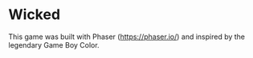 # Wicked
This game was built with Phaser (https://phaser.io/) and inspired by the legendary Game Boy Color.